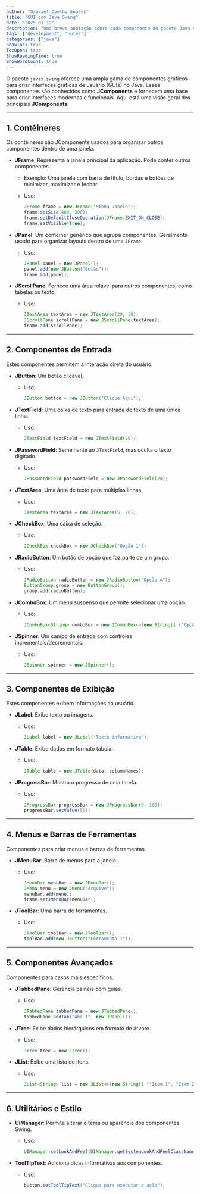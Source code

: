 ```yaml
---
author: "Gabriel Coelho Soares"
title: "GUI com Java Swing"
date: "2025-01-12"
description: "Uma breve anotação sobre cada componente do pacote Java Swing"
tags: ["development", "notes"]
categories: ["java"]
ShowToc: true
TocOpen: true
ShowReadingTime: true
ShowWordCount: true
---
```


O pacote `javax.swing` oferece uma ampla gama de componentes gráficos para criar interfaces gráficas de usuário (GUIs) no Java. Esses componentes são conhecidos como **JComponents** e fornecem uma base para criar interfaces modernas e funcionais. Aqui está uma visão geral dos principais **JComponents**:

---

## **1. Contêineres**

Os contêineres são JComponents usados para organizar outros componentes dentro de uma janela.

- **JFrame**: Representa a janela principal da aplicação. Pode conter outros componentes.
  - Exemplo: Uma janela com barra de título, bordas e botões de minimizar, maximizar e fechar.
  - Uso:

    ```java
    JFrame frame = new JFrame("Minha Janela");
    frame.setSize(400, 300);
    frame.setDefaultCloseOperation(JFrame.EXIT_ON_CLOSE);
    frame.setVisible(true);
    ```

- **JPanel**: Um contêiner genérico que agrupa componentes. Geralmente usado para organizar layouts dentro de uma `JFrame`.
  - Uso:

    ```java
    JPanel panel = new JPanel();
    panel.add(new JButton("Botão"));
    frame.add(panel);
    ```

- **JScrollPane**: Fornece uma área rolável para outros componentes, como tabelas ou texto.
  - Uso:

    ```java
    JTextArea textArea = new JTextArea(20, 30);
    JScrollPane scrollPane = new JScrollPane(textArea);
    frame.add(scrollPane);
    ```

---

## **2. Componentes de Entrada**

Estes componentes permitem a interação direta do usuário.

- **JButton**: Um botão clicável.
  - Uso:

    ```java
    JButton button = new JButton("Clique Aqui");
    ```

- **JTextField**: Uma caixa de texto para entrada de texto de uma única linha.
  - Uso:

    ```java
    JTextField textField = new JTextField(20);
    ```

- **JPasswordField**: Semelhante ao `JTextField`, mas oculta o texto digitado.
  - Uso:

    ```java
    JPasswordField passwordField = new JPasswordField(20);
    ```

- **JTextArea**: Uma área de texto para múltiplas linhas.
  - Uso:

    ```java
    JTextArea textArea = new JTextArea(5, 20);
    ```

- **JCheckBox**: Uma caixa de seleção.
  - Uso:

    ```java
    JCheckBox checkBox = new JCheckBox("Opção 1");
    ```

- **JRadioButton**: Um botão de opção que faz parte de um grupo.
  - Uso:

    ```java
    JRadioButton radioButton = new JRadioButton("Opção A");
    ButtonGroup group = new ButtonGroup();
    group.add(radioButton);
    ```

- **JComboBox**: Um menu suspenso que permite selecionar uma opção.
  - Uso:

    ```java
    JComboBox<String> comboBox = new JComboBox<>(new String[] {"Opção 1", "Opção 2"});
    ```

- **JSpinner**: Um campo de entrada com controles incrementais/decrementais.
  - Uso:

    ```java
    JSpinner spinner = new JSpinner();
    ```

---

## **3. Componentes de Exibição**

Estes componentes exibem informações ao usuário.

- **JLabel**: Exibe texto ou imagens.
  - Uso:

    ```java
    JLabel label = new JLabel("Texto informativo");
    ```

- **JTable**: Exibe dados em formato tabular.
  - Uso:

    ```java
    JTable table = new JTable(data, columnNames);
    ```

- **JProgressBar**: Mostra o progresso de uma tarefa.
  - Uso:

    ```java
    JProgressBar progressBar = new JProgressBar(0, 100);
    progressBar.setValue(50);
    ```

---

## **4. Menus e Barras de Ferramentas**

Componentes para criar menus e barras de ferramentas.

- **JMenuBar**: Barra de menus para a janela.
  - Uso:

    ```java
    JMenuBar menuBar = new JMenuBar();
    JMenu menu = new JMenu("Arquivo");
    menuBar.add(menu);
    frame.setJMenuBar(menuBar);
    ```

- **JToolBar**: Uma barra de ferramentas.
  - Uso:

    ```java
    JToolBar toolBar = new JToolBar();
    toolBar.add(new JButton("Ferramenta 1"));
    ```

---

## **5. Componentes Avançados**

Componentes para casos mais específicos.

- **JTabbedPane**: Gerencia painéis com guias.
  - Uso:

    ```java
    JTabbedPane tabbedPane = new JTabbedPane();
    tabbedPane.addTab("Aba 1", new JPanel());
    ```

- **JTree**: Exibe dados hierárquicos em formato de árvore.
  - Uso:

    ```java
    JTree tree = new JTree();
    ```

- **JList**: Exibe uma lista de itens.
  - Uso:

    ```java
    JList<String> list = new JList<>(new String[] {"Item 1", "Item 2"});
    ```

---

## **6. Utilitários e Estilo**

- **UIManager**: Permite alterar o tema ou aparência dos componentes Swing.
  - Uso:

    ```java
    UIManager.setLookAndFeel(UIManager.getSystemLookAndFeelClassName());
    ```

- **ToolTipText**: Adiciona dicas informativas aos componentes.
  - Uso:

    ```java
    button.setToolTipText("Clique para executar a ação");
    ```
